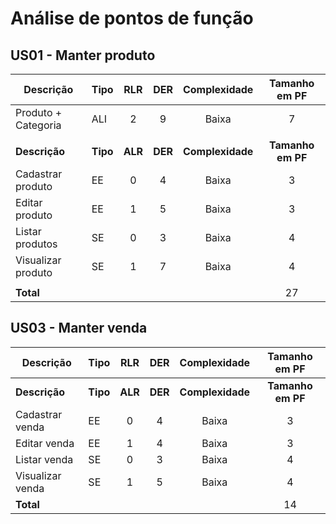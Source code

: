 # Análise de pontos de função

## US01 - Manter produto

| Descrição           | Tipo     |   RLR   |   DER   |   Complexidade   |   Tamanho em PF   |
| ------------------- | -------- | :-----: | :-----: | :--------------: | :---------------: |
| Produto + Categoria | ALI      |    2    |    9    |      Baixa       |         7         |
|                     |          |         |         |                  |                   |
| **Descrição**       | **Tipo** | **ALR** | **DER** | **Complexidade** | **Tamanho em PF** |
| Cadastrar produto   | EE       |    0    |    4    |      Baixa       |         3         |
| Editar produto      | EE       |    1    |    5    |      Baixa       |         3         |
| Listar produtos     | SE       |    0    |    3    |      Baixa       |         4         |
| Visualizar produto  | SE       |    1    |    7    |      Baixa       |         4         |
|                     |          |         |         |                  |                   |
| **Total**           |          |         |         |                  |        27         |


## US03 - Manter venda

| Descrição           | Tipo     |   RLR   |   DER   |   Complexidade   |   Tamanho em PF   |
| ------------------- | -------- | :-----: | :-----: | :--------------: | :---------------: |
| **Descrição**       | **Tipo** | **ALR** | **DER** | **Complexidade** | **Tamanho em PF** |
| Cadastrar venda     | EE       |    0    |    4    |      Baixa       |         3         |
| Editar venda        | EE       |    1    |    4    |      Baixa       |         3         |
| Listar venda        | SE       |    0    |    3    |      Baixa       |         4         |
| Visualizar venda    | SE       |    1    |    5    |      Baixa       |         4         |
| **Total**           |          |         |         |                  |        14         |

